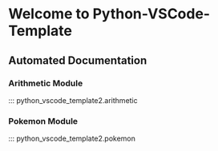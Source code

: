 # Welcome to Python-VSCode-Template

## Automated Documentation

### Arithmetic Module

::: python_vscode_template2.arithmetic

### Pokemon Module

::: python_vscode_template2.pokemon
